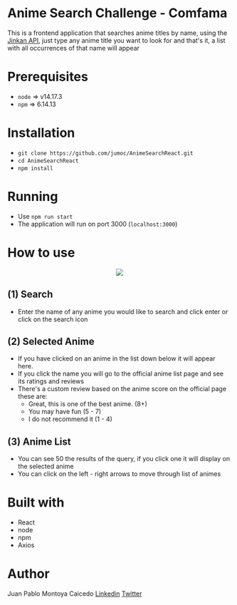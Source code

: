 # Anime Search Challenge - Comfama

This is a frontend application that searches anime titles by name, 
using the [Jinkan API](https://jikan.moe/), just type any anime title you want to
look for and that's it, a list with all occurrences of that name will appear

# Prerequisites
 - `node` => v14.17.3
 - `npm` => 6.14.13

# Installation
* `git clone https://github.com/jumoc/AnimeSearchReact.git`
* `cd AnimeSearchReact`
* `npm install`

# Running

* Use `npm run start`
* The application will run on port 3000 (`localhost:3000`)

# How to use

<p align="center">
  <img src="https://i.imgur.com/W1bMs7K.png">
</p>

## (1) Search
 * Enter the name of any anime you would like to search and click enter or click on the search icon
## (2) Selected Anime
 * If you have clicked on an anime in the list down below it will appear here.
 * If you click the name you will go to the official anime list page and see its ratings and reviews
 * There's a custom review based on the anime score on the official page these are:
   * Great, this is one of the best anime. (8+)
   * You may have fun (5 - 7)
   * I do not recommend it (1 - 4)
## (3) Anime List
 * You can see 50 the results of the query, if you click one it will display on the selected anime
 * You can click on the left - right arrows to move through list of animes 

# Built with
 * React
 * node
 * npm
 * Axios

# Author
Juan Pablo Montoya Caicedo
[Linkedin](https://www.linkedin.com/in/jumoc/)
[Twitter](https://twitter.com/Jumoc0)
